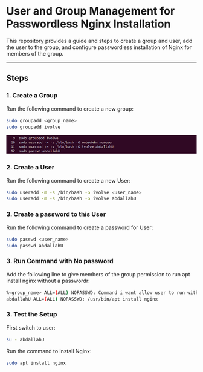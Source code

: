 # User and Group Management for Passwordless Nginx Installation

This repository provides a guide and steps to create a group and user, add the user to the group, and configure passwordless installation of Nginx for members of the group.

---

## Steps

### 1. Create a Group
Run the following command to create a new group:
```bash
sudo groupadd <group_name>
sudo groupadd ivolve
```

![Process Overview](/lab1/createGroupAndUser.jpeg)


### 2. Create a User
Run the following command to create a new User:
```bash
sudo useradd -m -s /bin/bash -G ivolve <user_name>
sudo useradd -m -s /bin/bash -G ivolve abdallahU
```

### 3. Create a password to this User
Run the following command to create a password for  User:
```bash
sudo passwd <user_name>
sudo passwd abdallahU
```

### 3. Run Command with No password
Add the following line to give members of the group permission to run apt install nginx without a passwordr:
```bash
%<group_name> ALL=(ALL) NOPASSWD: Command i want allow user to run with No password
abdallahU ALL=(ALL) NOPASSWD: /usr/bin/apt install nginx
```

### 3. Test the Setup
First switch to user:
```bash
su - abdallahU
```
Run the command to install Nginx:
```bash
sudo apt install nginx
```


